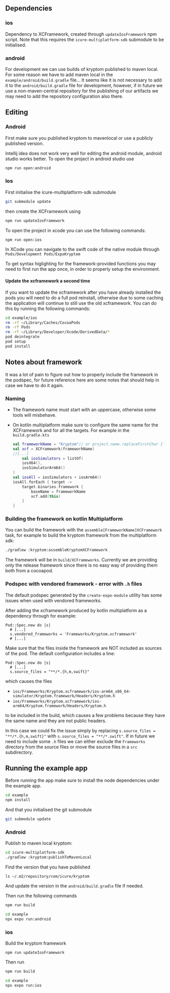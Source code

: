 ## Dependencies

### ios

Dependency to XCFramework, created through `updateIosFramework` npm script.
Note that this requires the `icure-multiplatform-sdk` submodule to be initialised.

### android

For development we can use builds of kryptom published to maven local. For some reason we have to add maven local in
the `example/android/build.gradle` file... It seems like it is not necessary to add it to the `android/build.gradle` 
file for development, however, if in future we use a non-maven-central repository for the publishing of our artifacts
we may need to add the repository configuration also there.

## Editing

### Android

First make sure you published kryptom to mavenlocal or use a publicly published version.

Intellij idea does not work very well for editing the android module, android studio works better. To open the project in android studio use 

```bash
npm run open:android
```

### Ios

First initialise the icure-multiplatform-sdk submodule

```bash
git submodule update
```

then create the XCFramework using

```bash
npm run updateIosFramework
```

To open the project in xcode you can use the following commands:

```bash
npm run open:ios
```

In XCode you can navigate to the swift code of the native module through `Pods/Development Pods/ExpoKryptom`

To get syntax higlighting for the framework-provided functions you may need to first run the app once, in order to properly setup the environment.

#### Update the xcframework a second time

If you want to update the xcframework after you have already installed the pods  you will need to do a full pod reinstall, otherwise due to some caching the application will continue to still use the old xcframework. You can do this by running the following commands:

```bash
cd example/ios
rm -rf ~/Library/Caches/CocoaPods
rm -rf Pods
rm -rf ~/Library/Developer/Xcode/DerivedData/*
pod deintegrate
pod setup
pod install
```

## Notes about framework

It was a lot of pain to figure out how to properly include the framework in the podspec, for future reference here are some notes that should help in case we have to do it again.

### Naming

- The framework name must start with an uppercase, otherwise some tools will misbehave. 

- On kotlin multiplatform make sure to configure the same name for the XCFramework and for all the targets. For example in the `build.gradle.kts`
	```kotlin
	val frameworkName = "Kryptom"// or project.name.replaceFirstChar { it.uppercase() }
	val xcf = XCFramework(frameworkName)
	//[...]
		val iosSimulators = listOf(
		iosX64(),
		iosSimulatorArm64()
	)
	val iosAll = iosSimulators + iosArm64()
	iosAll.forEach { target ->
		target.binaries.framework {
			baseName = frameworkName
			xcf.add(this)
		}
	}
	```

### Building the framework on kotlin Multiplatform

You can build the framework with the `assemble[FrameworkName]XCFramework` task, for example to build the kryptom framework from the multiplatform sdk:

```bash
./gradlew :kryptom:assembleKryptomXCFramework   
```

The framework will be in `build/XCFrameworks`. Currently we are providing only the release framework since there is no easy way of providing them both from a cocoapod.

### Podspec with vendored framework - error with `.h` files

The default podspec generated by the `create-expo-module` utility has some issues when used with vendored frameworks.

After adding the xcframework produced by kotlin multiplatform as a dependency through for example:

```podspec
Pod::Spec.new do |s|
  # [...]
  s.vendored_frameworks = 'Frameworks/Kryptom.xcframework'
  # [...]
```

Make sure that the files inside the framework are NOT included as sources of the pod. The default configuration includes a line:

```podspec
Pod::Spec.new do |s|
  # [...]
  s.source_files = "**/*.{h,m,swift}"
```

which causes the files 
- `ios/Frameworks/Kryptom.xcframework/ios-arm64_x86_64-simulator/Kryptom.framework/Headers/Kryptom.h`
- `ios/Frameworks/Kryptom.xcframework/ios-arm64/Kryptom.framework/Headers/Kryptom.h`

to be included in the build, which causes a few problems because they have the same name and they are not public headers.

In this case we could fix the issue simply by replacing `s.source_files = "**/*.{h,m,swift}"` with `s.source_files = "**/*.swift"`. If in future we need to include some `.h` files we can either exclude the `Frameworks` directory from the source files or move the source files in a `src` subdirectory.


## Running the example app

Before running the app make sure to install the node dependencies under the example app.

```bash
cd example
npm install
```

And that you initialised the git submodule

```bash
git submodule update
```

### Android

Publish to maven local kryptom:

```bash
cd icure-multiplatform-sdk
./gradlew :kryptom:publishToMavenLocal
```

Find the version that you have published

```
ls ~/.m2/repository/com/icure/kryptom
```

And update the version in the `android/build.gradle` file if needed.

Then run the following commands

```bash
npm run build
```
```bash
cd example
npx expo run:android
```

### ios

Build the kryptom framework

```
npm run updateIosFramework
```

Then run

```bash
npm run build
```
```bash
cd example
npx expo run:ios
```